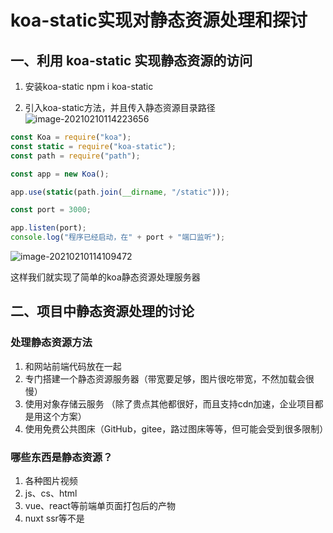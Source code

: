 # koa-static实现对静态资源处理和探讨

## 一、利用 koa-static 实现静态资源的访问

1. 安装koa-static npm i koa-static

2. 引入koa-static方法，并且传入静态资源目录路径
 ![image-20210210114223656](http://qny.volcanoblog.cn/markdown/image-20210210114223656.png)

```javascript
const Koa = require("koa");
const static = require("koa-static");
const path = require("path");

const app = new Koa();

app.use(static(path.join(__dirname, "/static")));

const port = 3000;

app.listen(port);
console.log("程序已经启动，在" + port + "端口监听");

```

![image-20210210114109472](http://qny.volcanoblog.cn/markdown/image-20210210114109472.png)

这样我们就实现了简单的koa静态资源处理服务器

## 二、项目中静态资源处理的讨论



### 处理静态资源方法

1. 和网站前端代码放在一起 
2. 专门搭建一个静态资源服务器（带宽要足够，图片很吃带宽，不然加载会很慢）
3. 使用对象存储云服务 （除了贵点其他都很好，而且支持cdn加速，企业项目都是用这个方案） 
4. 使用免费公共图床（GitHub，gitee，路过图床等等，但可能会受到很多限制）

### 哪些东西是静态资源？

1. 各种图片视频
2. js、cs、html
3. vue、react等前端单页面打包后的产物
4. nuxt ssr等不是

